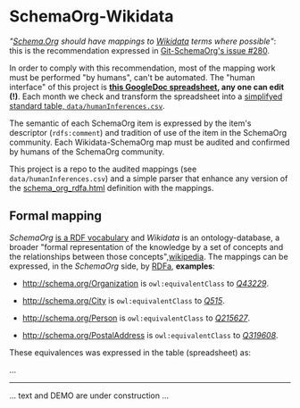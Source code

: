 SchemaOrg-Wikidata 
==================

*"[Schema.Org](http://www.Schema.Org) should have mappings to [Wikidata](https://www.wikidata.org) terms where possible"*: this is the recommendation expressed in [Git-SchemaOrg's issue #280](https://github.com/schemaorg/schemaorg/issues/280).

In order to comply with this recommendation, most of the mapping work must be performed "by humans", can't be automated. The "human interface" of this project is **[this GoogleDoc spreadsheet](https://docs.google.com/spreadsheets/d/1KeTSrVjSHRfVRwSgg6-LN0pu6nVre7cspUrkf_gfMm8/), any one can edit (!)**. Each month we check and transform the spreadsheet into a [simplifyed standard table, `data/humanInferences.csv`](https://github.com/ppKrauss/schemaOrg-wikidata/blob/master/data/humanInferences.csv).

The semantic of each SchemaOrg item is expressed by the item's descriptor (`rdfs:comment`) and tradition of use of the item in the SchemaOrg community. Each Wikidata-SchemaOrg map must be audited and confirmed by humans of the SchemaOrg community.

This project is a repo to the audited mappings (see `data/humanInferences.csv`) and a simple parser that enhance any version of the [schema_org_rdfa.html](http://schema.org/docs/schema_org_rdfa.html) definition with the mappings. 


## Formal mapping ##
*SchemaOrg* [is a RDF vocabulary](http://lov.okfn.org/dataset/lov/vocabs) and *Wikidata* is an ontology-database, a broader "formal representation of the knowledge by a set of concepts and the relationships between those concepts",[wikipedia](https://en.wikipedia.org/wiki/Ontology_(information_science)). The mappings can be expressed, in the *SchemaOrg* side, by [RDFa](https://en.wikipedia.org/wiki/RDFa#HTML.2BRDFa), **examples**:

* http://schema.org/Organization  is `owl:equivalentClass`  to *[Q43229](https://www.wikidata.org/wiki/Q43229)*.

* http://schema.org/City is `owl:equivalentClass`  to  *[Q515](https://www.wikidata.org/wiki/Q515)*.

* http://schema.org/Person is `owl:equivalentClass`  to *[Q215627](https://www.wikidata.org/wiki/Q215627)*.

* http://schema.org/PostalAddress is `owl:equivalentClass`  to  *[Q319608](https://www.wikidata.org/wiki/Q319608)*.

These equivalences was expressed in the table (spreadsheet) as:

...


------

... text and DEMO are under construction ...
